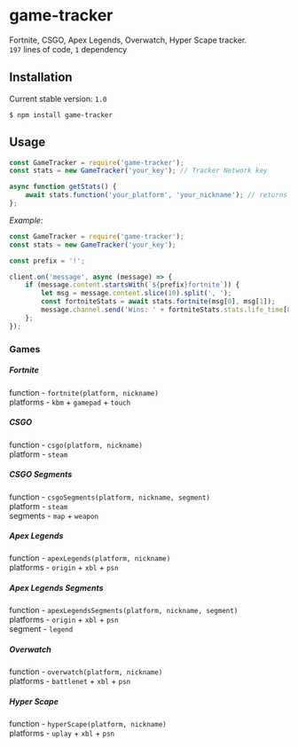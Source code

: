 # game-tracker

Fortnite, CSGO, Apex Legends, Overwatch, Hyper Scape tracker. \
`197` lines of code, `1` dependency

## Installation

Current stable version: `1.0`

```
$ npm install game-tracker
``` 

## Usage

```js
const GameTracker = require('game-tracker');
const stats = new GameTracker('your_key'); // Tracker Network key

async function getStats() {
    await stats.function('your_platform', 'your_nickname'); // returns JSON
};
```

*Example:*

```js
const GameTracker = require('game-tracker');
const stats = new GameTracker('your_key');

const prefix = '!';

client.on('message', async (message) => {
    if (message.content.startsWith(`${prefix}fortnite`)) {
        let msg = message.content.slice(10).split(', ');
        const fortniteStats = await stats.fortnite(msg[0], msg[1]);
        message.channel.send('Wins: ' + fortniteStats.stats.life_time[8].value);
    };
});
```

### Games

##### Fortnite

function - `fortnite(platform, nickname)` \
platforms - `kbm` + `gamepad` + `touch`

##### CSGO

function - `csgo(platform, nickname)` \
platform - `steam`

##### CSGO Segments

function - `csgoSegments(platform, nickname, segment)` \
platform - `steam` \
segments - `map` + `weapon`

##### Apex Legends

function - `apexLegends(platform, nickname)` \
platforms - `origin` + `xbl` + `psn`

##### Apex Legends Segments 

function - `apexLegendsSegments(platform, nickname, segment)` \
platforms - `origin` + `xbl` + `psn` \
segment - `legend`

##### Overwatch

function - `overwatch(platform, nickname)` \
platforms - `battlenet` + `xbl` + `psn`

##### Hyper Scape

function - `hyperScape(platform, nickname)` \
platforms - `uplay` + `xbl` + `psn`
